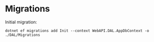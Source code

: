 # Migrations
Initial migration:
```
dotnet ef migrations add Init --context WebAPI.DAL.AppDbContext -o ./DAL/Migrations